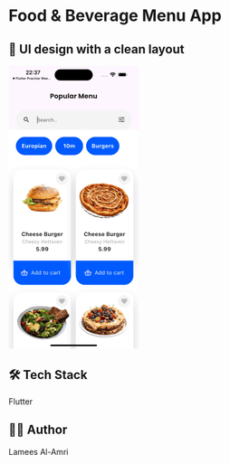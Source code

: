 # Food & Beverage Menu App

## 🎨  UI design with a clean layout
![App Demo](demo.gif)

## 🛠 Tech Stack

Flutter

## 👩‍💻 Author

Lamees Al-Amri


